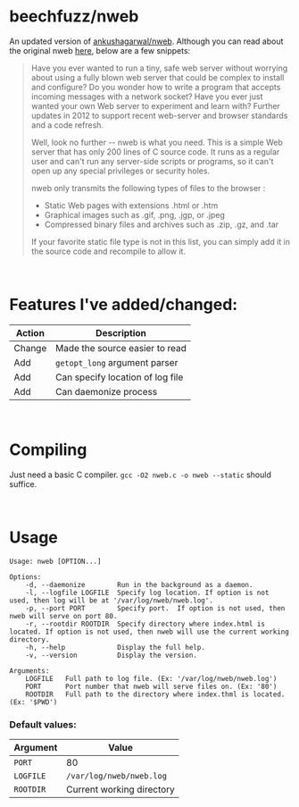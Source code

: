 # beechfuzz/nweb

An updated version of [ankushagarwal/nweb](https://github.com/ankushagarwal/nweb).  Although you can read about the original nweb [here](https://www.ibm.com/developerworks/systems/library/es-nweb/index.html), below are a few snippets:


>Have you ever wanted to run a tiny, safe web server without worrying about using a fully blown web server that could be complex to install and configure? Do you wonder how to write a program that accepts incoming messages with a network socket? Have you ever just wanted your own Web server to experiment and learn with? Further updates in 2012 to support recent web-server and browser standards and a code refresh.
>
>Well, look no further -- nweb is what you need. This is a simple Web server that has only 200 lines of C source code. It runs as a regular user and can't run any server-side scripts or programs, so it can't open up any special privileges or security holes.
>
>nweb only transmits the following types of files to the browser :
>* Static Web pages with extensions .html or .htm
>* Graphical images such as .gif, .png, .jgp, or .jpeg
>* Compressed binary files and archives such as .zip, .gz, and .tar
>
>If your favorite static file type is not in this list, you can simply add it in the source code and recompile to allow it.


&nbsp;

# Features I've added/changed:

Action|Description
-|-
Change|Made the source easier to read
Add|`getopt_long` argument parser
Add|Can specify location of log file
Add|Can daemonize process

&nbsp;            

# Compiling

Just need a basic C compiler.  `gcc -O2 nweb.c -o nweb --static` should suffice.

&nbsp;            

# Usage

    Usage: nweb [OPTION...]
    
    Options:
        -d, --daemonize        Run in the background as a daemon.
        -l, --logfile LOGFILE  Specify log location. If option is not used, then log will be at '/var/log/nweb/nweb.log'.
        -p, --port PORT        Specify port.  If option is not used, then nweb will serve on port 80.
        -r, --rootdir ROOTDIR  Specify directory where index.html is located. If option is not used, then nweb will use the current working directory.
        -h, --help             Display the full help.
        -v, --version          Display the version.
    
    Arguments:
        LOGFILE   Full path to log file. (Ex: '/var/log/nweb/nweb.log')
        PORT      Port number that nweb will serve files on. (Ex: '80')
        ROOTDIR   Full path to the directory where index.thml is located. (Ex: '$PWD')


### Default values:

Argument|Value
-|-
`PORT`|80
`LOGFILE`|`/var/log/nweb/nweb.log`
`ROOTDIR`|Current working directory
